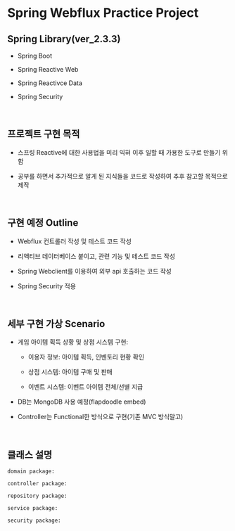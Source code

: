 # Spring Webflux Practice Project

## Spring Library(ver_2.3.3)
- Spring Boot

- Spring Reactive Web

- Spring Reactivce Data

- Spring Security
<br/>

## 프로젝트 구현 목적
- 스프링 Reactive에 대한 사용법을 미리 익혀 이후 일할 때 가용한 도구로 만들기 위함

- 공부를 하면서 추가적으로 알게 된 지식들을 코드로 작성하여 추후 참고할 목적으로 제작
<br/>

## 구현 예정 Outline
- Webflux 컨트롤러 작성 및 테스트 코드 작성

- 리액티브 데이터베이스 붙이고, 관련 기능 및 테스트 코드 작성

- Spring Webclient를 이용하여 외부 api 호출하는 코드 작성

- Spring Security 적용
<br/>

## 세부 구현 가상 Scenario

- 게임 아이템 획득 상황 및 상점 시스템 구현: 

  - 이용자 정보: 아이템 획득, 인벤토리 현황 확인   
  
  - 상점 시스템: 아이템 구매 및 판매  
  
  - 이벤트 시스템: 이벤트 아이템 전체/선별 지급  
  
- DB는 MongoDB 사용 예정(flapdoodle embed)

- Controller는 Functional한 방식으로 구현(기존 MVC 방식말고)
<br/>

## 클래스 설명
```
domain package:

controller package:

repository package: 

service package:

security package:
```

